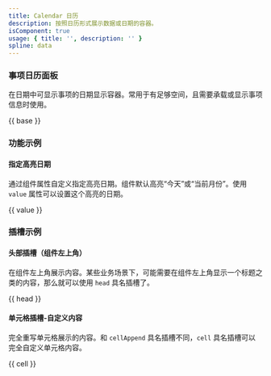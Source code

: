 ```yaml
---
title: Calendar 日历
description: 按照日历形式展示数据或日期的容器。
isComponent: true
usage: { title: '', description: '' }
spline: data
---
```


### 事项日历面板

在日期中可显示事项的日期显示容器。常用于有足够空间，且需要承载或显示事项信息时使用。

{{ base }}

### 功能示例

#### 指定高亮日期

通过组件属性自定义指定高亮日期。组件默认高亮“今天”或“当前月份”。使用 `value` 属性可以设置这个高亮的日期。

{{ value }}

### 插槽示例

#### 头部插槽（组件左上角）

在组件左上角展示内容。某些业务场景下，可能需要在组件左上角显示一个标题之类的内容，那么就可以使用 `head` 具名插槽了。

{{ head }}

#### 单元格插槽-自定义内容

完全重写单元格展示的内容。和 `cellAppend` 具名插槽不同，`cell` 具名插槽可以完全自定义单元格内容。

{{ cell }}
